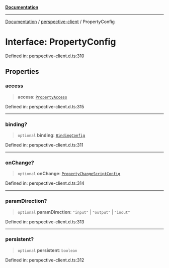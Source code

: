 [**Documentation**](../../index.md)

***

[Documentation](../../index.md) / [perspective-client](../index.md) / PropertyConfig

# Interface: PropertyConfig

Defined in: perspective-client.d.ts:310

## Properties

### access

> **access**: [`PropertyAccess`](../enumerations/PropertyAccess.md)

Defined in: perspective-client.d.ts:315

***

### binding?

> `optional` **binding**: [`BindingConfig`](BindingConfig.md)

Defined in: perspective-client.d.ts:311

***

### onChange?

> `optional` **onChange**: [`PropertyChangeScriptConfig`](PropertyChangeScriptConfig.md)

Defined in: perspective-client.d.ts:314

***

### paramDirection?

> `optional` **paramDirection**: `"input"` \| `"output"` \| `"inout"`

Defined in: perspective-client.d.ts:313

***

### persistent?

> `optional` **persistent**: `boolean`

Defined in: perspective-client.d.ts:312
